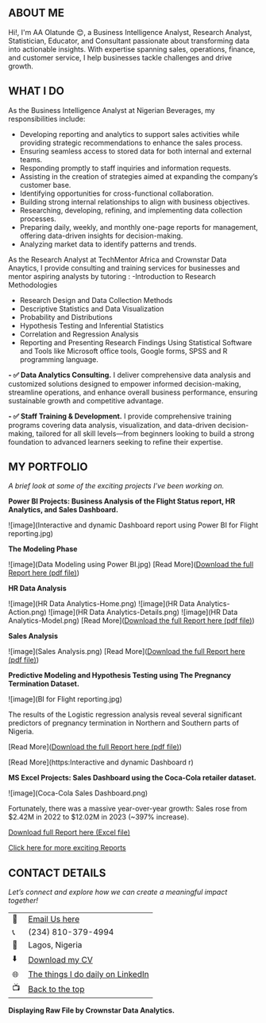 <!--Section 1: Introduce your self-->
## ABOUT ME

Hi!, I'm AA Olatunde 😊, a Business Intelligence Analyst, Research Analyst, Statistician, Educator, and Consultant passionate about transforming data into actionable insights. With expertise spanning sales, operations, finance, and customer service, I help businesses tackle challenges and drive growth.


<!--Mention your top/relevant skills here - core and soft skills-->
## WHAT I DO

As the Business Intelligence Analyst at Nigerian Beverages, my responsibilities include:  
- Developing reporting and analytics to support sales activities while providing strategic recommendations to enhance the sales process.  
- Ensuring seamless access to stored data for both internal and external teams.  
- Responding promptly to staff inquiries and information requests.  
- Assisting in the creation of strategies aimed at expanding the company’s customer base.  
- Identifying opportunities for cross-functional collaboration.  
- Building strong internal relationships to align with business objectives.  
- Researching, developing, refining, and implementing data collection processes.  
- Preparing daily, weekly, and monthly one-page reports for management, offering data-driven insights for decision-making.  
- Analyzing market data to identify patterns and trends.

As the Research Analyst at TechMentor Africa and Crownstar Data Anaytics, I provide consulting and training services for businesses and mentor aspiring analysts by tutoring :
-Introduction to Research Methodologies
- Research Design and Data Collection Methods
- Descriptive Statistics and Data Visualization
- Probability and Distributions
- Hypothesis Testing and Inferential Statistics
- Correlation and Regression Analysis
- Reporting and Presenting Research Findings
Using Statistical Software and Tools like Microsoft office tools, Google forms, SPSS and R programming language.
 
**- ✅ Data Analytics Consulting.**
I deliver comprehensive data analysis and customized solutions designed to empower informed decision-making, streamline operations, and enhance overall business performance, ensuring sustainable growth and competitive advantage.

**- ✅ Staff Training & Development.**
I provide comprehensive training programs covering data analysis, visualization, and data-driven decision-making, tailored for all skill levels—from beginners looking to build a strong foundation to advanced learners seeking to refine their expertise. 


<!--Section 2: List 3-4 key projects-->
## MY PORTFOLIO 

*A brief look at some of the exciting projects I’ve been working on.*

**Power BI Projects: Business Analysis of the Flight Status report, HR Analytics, and Sales Dashboard.**

![image](Interactive and dynamic Dashboard report using Power BI for Flight reporting.jpg)

**The Modeling Phase**

![image](Data Modeling using Power BI.jpg)
[Read More](<a href="Flight Report.pbix">Download the full Report here (pdf file)</a>)

**HR Data Analysis**

![image](HR Data Analytics-Home.png)
![image](HR Data Analytics-Action.png)
![image](HR Data Analytics-Details.png)
![image](HR Data Analytics-Model.png)
[Read More](<a href="Power BI HR Dashboard.pbix">Download the full Report here (pdf file)</a>)


**Sales Analysis**

![image](Sales Analysis.png)
[Read More](<a href="Sales Analysis Report-Dashboard.pbix">Download the full Report here (pdf file)</a>)

**Predictive Modeling and Hypothesis Testing using The Pregnancy Termination Dataset.**

![image](BI for Flight reporting.jpg)

The results of the Logistic regression analysis reveal several significant predictors of pregnancy termination in Northern and Southern parts of Nigeria.

[Read More](<a href="The Influence of Pregnancy Termination in Nigeria.pdf">Download the full Report here (pdf file)</a>)

[Read More](https:Interactive and dynamic Dashboard r)

**MS Excel Projects: Sales Dashboard using the Coca-Cola retailer dataset.**

![image](Coca-Cola Sales Dashboard.png)

Fortunately, there was a massive year-over-year growth: Sales rose from $2.42M in 2022 to $12.02M in 2023 (~397% increase). 

<a href="Coca-Cola Retailer Dashboard.xlsx">Download full Report here (Excel file)</a>

<a href="https://drive.google.com/drive/folders/1eGbgcNavmiDxlyerbJWVGMeHBNALq8aC?usp=drive_link">Click here for more exciting Reports </a>
## CONTACT DETAILS

*Let’s connect and explore how we can create a meaningful impact together!*
<table>
  <tbody>
    <tr>
      <td>📧</td>
      <td><a href="mailto: abdulbasitabdulmumin0@gmail.com">Email Us here</a></td>
    </tr>
    <tr>
      <td>📞</td>
      <td>(234) 810-379-4994</td>
    </tr>
    <tr>
      <td>📍</td>
      <td>Lagos, Nigeria</td>
    </tr>
    <tr>
      <td>⬇️</td>
      <td><a href="ABDULMUMIN Abdulbasit Olatunde - Resume.pdf">Download my CV</a></td>
    </tr>
    <tr>
      <td>🌐</td>
      <td><a href="https://www.linkedin.com/in/abdulbasit-abdulmumin8110567538">The things I do daily on LinkedIn</a></td>
    </tr>
    <tr>
      <td>📺</td>
      <td><a href="#">Back to the top</a></td>
    </tr>
  </tbody>
</table>

   



**Displaying Raw File by Crownstar Data Analytics.**
